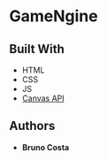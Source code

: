 # GameNgine

## Built With

* HTML
* CSS
* JS
* [Canvas API](https://developer.mozilla.org/en-US/docs/Web/API/Canvas_API)

## Authors
* **Bruno Costa**
